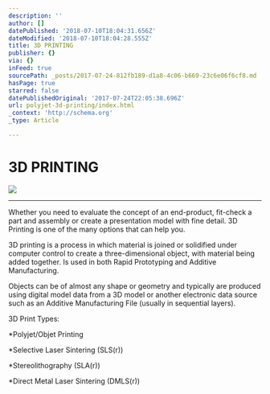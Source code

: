 ```yaml
---
description: ''
author: []
datePublished: '2018-07-10T18:04:31.656Z'
dateModified: '2018-07-10T18:04:28.555Z'
title: 3D PRINTING
publisher: {}
via: {}
inFeed: true
sourcePath: _posts/2017-07-24-812fb189-d1a8-4c06-b669-23c6e06f6cf8.md
hasPage: true
starred: false
datePublishedOriginal: '2017-07-24T22:05:38.696Z'
url: polyjet-3d-printing/index.html
_context: 'http://schema.org'
_type: Article

---
```

# 3D PRINTING
![](https://the-grid-user-content.s3-us-west-2.amazonaws.com/4beba54d-fac2-4a08-951c-43f918374811.jpg)

---

Whether you need to evaluate the concept of an end-product,
fit-check a part and assembly or create a presentation model with fine detail.
3D Printing is one of the many options that can help you.

3D printing is a process in which material is joined or solidified
under computer control to create a three-dimensional object, with
material being added together. Is used in both Rapid
Prototyping and Additive Manufacturing.

Objects can be of almost any shape or geometry and typically are
produced using digital model data from a 3D model or another
electronic data source such as an Additive Manufacturing
File (usually in sequential layers). 

3D Print Types:

\*Polyjet/Objet Printing

\*Selective Laser Sintering (SLS(r))

\*Stereolithography (SLA(r))

\*Direct Metal Laser Sintering (DMLS(r))